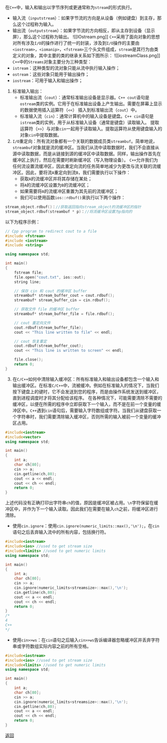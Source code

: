 在`C++`中，输入和输出以字节序列或更通常称为`stream`的形式执行。
- 输入流（`inputstream`）：如果字节流的方向是从设备（例如键盘）到主存，那么这个过程称为输入。
- 输出流（`outputstream`）：如果字节流的方向相反，即从主存到设备（显示屏），那么这个过程称为输出。
![[IOstream.png]]
`C++`采用了面向对象的思想对所有涉及`I/O`的操作进行了统一的封装，涉及到`I/O`操作的主要由`<iostream>`，`<iomanip>`，`<fstream>`三个头文件组成，`stream`是其行为由类定义的对象，其中主要的类的继承关系如下图所示：
![[iostreamClass.png]]
`C++`中的`Streams`对象主要分为三种类型：
- `istream`：这种类型的流对象只能从流中执行输入操作；
- `ostream`：这些对象只能用于输出操作；
- `iostream`：可用于输入和输出操作；
1. 标准输入输出：
	- 标准输出流（`cout`）：通常标准输出设备是显示器。`C++ cout`语句是`ostream`类的实例。它用于在标准输出设备上产生输出。需要在屏幕上显示的数据使用插入运算符（`<<`） 插入到标准输出流（`cout`）中。
	- 标准输入流（`cin`）：通常计算机中的输入设备是键盘。`C++ cin`语句是`istream`类的实例，用于从标准输入设备（通常是键盘）读取输入。 提取运算符（`>>`）与对象`cin`一起用于读取输入。提取运算符从使用键盘输入的对象`cin`中提取数据。
2. `I/O`重定向：所有流对象都有一个关联的数据成员类`streambuf`。简单地说，`streambuf`对象就是流的缓冲区。当我们从流中读取数据时，我们不会直接从源中读取数据，而是从链接到源的缓冲区中读取数据。同样，输出操作首先在缓冲区上执行，然后在需要时刷新缓冲区（写入物理设备）。
	`C++`允许我们为任何流设置流缓冲区，因此重定向流的任务简单地减少为更改与流关联的流缓冲区。因此，要将流`A`重定向到流`B`，我们需要执行以下操作：
	- 获取`A`的流缓冲区并将其存储在某处；
	- 将`A`的流缓冲区设置为`B`的流缓冲区；
	- 如果需要将`A`的流缓冲区重置为其先前的流缓冲区；
	- 我们可以使用函数`ios::rdbuf()`来执行以下两个操作：
```cpp
stream_object.rdbuf()：//获取返回指向stream_object的流缓冲区的指针
stream_object.rdbuf(streambuf * p)：//将流缓冲区设置为p指向的
```
以下为程序示例：
```cpp
// Cpp program to redirect cout to a file
#include <fstream>
#include <iostream>
#include <string>

using namespace std;

int main()
{
	fstream file;
	file.open("cout.txt", ios::out);
	string line;

	// 保存 cin 和 cout 的缓冲区 buffer
	streambuf* stream_buffer_cout = cout.rdbuf();
	streambuf* stream_buffer_cin = cin.rdbuf();

	// 获取文件 file 的缓冲区 buffer
	streambuf* stream_buffer_file = file.rdbuf();

	// cout 重定向文件
	cout.rdbuf(stream_buffer_file);
	cout << "This line written to file" << endl;

	// cout 恢复重定
	cout.rdbuf(stream_buffer_cout);
	cout << "This line is written to screen" << endl;

	file.close();
	return 0;
}
```
3. 在`C/C++`如何中清除输入缓冲区：所有标准输入和输出设备都包含一个输入和输出缓冲区。在标准`C/C++`中，流被缓冲。例如在标准输入的情况下，当我们按下键盘上的键时，它不会发送到您的程序，而是由操作系统发送到缓冲区，直到进程调度时才将其分配给该程序。
	在各种情况下，可能需要清除不需要的缓冲区，以便在所需的程序中立即获取下一个输入，而不是在前一个变量的缓冲区中。`C++`遇到`cin`语句后，需要输入字符数组或字符。当我们从键盘获取一个字符串时，我们需要清除输入缓冲区，否则所需的输入被前一个变量的缓冲区占用。
```cpp
#include<iostream>
#include<vector>
using namespace std;

int main()
{
    int a;
    char ch[80];
    cin >> a;
    cin.getline(ch,80);
    cout << a << endl;
    cout << ch << endl;
    return 0;
}
```
上述代码没有正确打印出字符串`ch`的值，原因是缓冲区被占用。`\n`字符保留在缓冲区中，并作为下一个输入读取。因此我们在需要在输入`ch`之前，将缓冲区进行清除。
- 使用`cin.ignore`：使用`cin.ignore(numeric_limits::max(),'\n');`，在`cin`语句之后丢弃输入流中的所有内容，包括换行符。
```cpp
#include<iostream>
#include<ios> //used to get stream size
#include<limits> //used to get numeric limits
using namespace std;

int main()
{
    int a;
    char ch[80];
    cin >> a;
    cin.ignore(numeric_limits<streamsize>::max(),'\n');
    cin.getline(ch,80);
    cout << a << endl;
    cout << ch << endl;
    return 0;
}
/*
4 
C++
*/
```
- 使用`cin>>ws`：在`cin`语句之后输入`cin>>ws`告诉编译器忽略缓冲区并丢弃字符串或字符数组实际内容之前的所有空格。
```cpp
#include<iostream>
#include<ios> //used to get stream size
#include<limits> //used to get numeric limits
using namespace std;

int main()
{
    int a;
    char ch[80];
    cin >> a;
    cin.ignore(numeric_limits<streamsize>::max(),'\n');
    cin.getline(ch,80);
    cout << a << endl;
    cout << ch << endl;
    return 0;
}
```

[返回](C++IO与进程同步/readme)